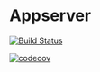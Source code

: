 # Appserver

[![Build Status](https://travis-ci.com/Algostu/Appserver.svg?token=G8pVCbCauf3DdVpT6k6s&branch=master)](https://travis-ci.com/Algostu/Appserver)

[![codecov](https://codecov.io/gh/Algostu/Appserver/branch/master/graph/badge.svg?token=Q60ZB3RKIR)](undefined)
